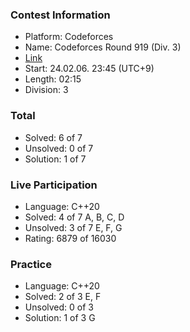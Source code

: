 ### Contest Information
- Platform: Codeforces
- Name: Codeforces Round 919 (Div. 3)
- [Link](https://codeforces.com/contest/1927)
- Start: 24.02.06. 23:45 (UTC+9)
- Length: 02:15
- Division: 3

### Total
- Solved: 6 of 7
- Unsolved: 0 of 7
- Solution: 1 of 7

### Live Participation
- Language: C++20
- Solved: 4 of 7
  A, B, C, D
- Unsolved: 3 of 7
  E, F, G
- Rating: 6879 of 16030

### Practice
- Language: C++20
- Solved: 2 of 3
  E, F
- Unsolved: 0 of 3
- Solution: 1 of 3
  G
